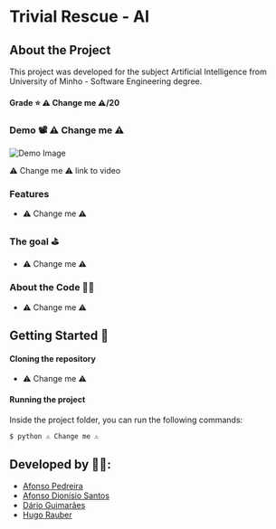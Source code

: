 # Trivial Rescue - AI

## About the Project

This project was developed for the subject Artificial Intelligence from University of Minho - Software Engineering degree.

#### Grade ⭐️ ⚠️ Change me ⚠️/20

### Demo 📽️ ⚠️ Change me ⚠️

![Demo Image](./readme/_.png)

⚠️ Change me ⚠️ link to video

### Features

* ⚠️ Change me ⚠️ 

### The goal ⛳️

* ⚠️ Change me ⚠️ 

### About the Code 🧑‍💻

* ⚠️ Change me ⚠️ 

## Getting Started 🚀

#### Cloning the repository

* ⚠️ Change me ⚠️ 

#### Running the project

Inside the project folder, you can run the following commands:

```bash
$ python ⚠️ Change me ⚠️ 
```

## Developed by 🧑‍💻:

- [Afonso Pedreira](https://github.com/afooonso)
- [Afonso Dionísio Santos](https://github.com/Afonso-santos)
- [Dário Guimarães](https://github.com/darguima)
- [Hugo Rauber](https://github.com/HugoLRauber)


